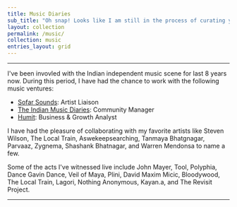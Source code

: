 ```yaml
---
title: Music Diaries
sub_title: "Oh snap! Looks like I am still in the process of curating your playlist. You gotta wait for some more time."
layout: collection
permalink: /music/
collection: music
entries_layout: grid
---
```


***

I've been invovled with the Indian independent music scene for last 8 years now. During this period, I have had the chance to work with the following music ventures:
- [Sofar Sounds](https://www.sofarsounds.com): Artist Liaison
- [The Indian Music Diaries](https://theindianmusicdiaries.com): Community Manager
- [Humit](https://www.humit.app): Business & Growth Analyst

I have had the pleasure of collaborating with my favorite artists like Steven Wilson, The Local Train, Aswekeepsearching, Tanmaya Bhatgnagar, Parvaaz, Zygnema, Shashank Bhatnagar, and Warren Mendonsa to name a few.

Some of the acts I've witnessed live include John Mayer, Tool, Polyphia, Dance Gavin Dance, Veil of Maya, Plini, David Maxim Micic, Bloodywood, The Local Train, Lagori, Nothing Anonymous, Kayan.a, and The Revisit Project.

***